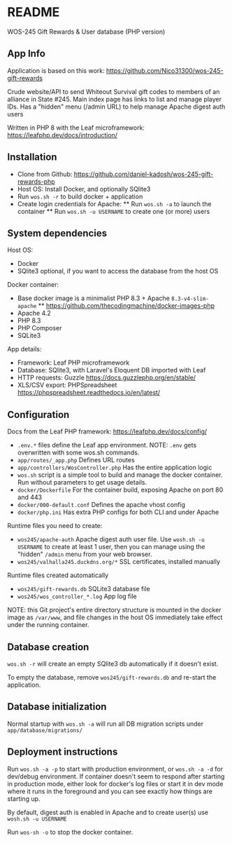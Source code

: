 # README

WOS-245 Gift Rewards & User database (PHP version)

## App Info
Application is based on this work:
https://github.com/Nico31300/wos-245-gift-rewards

Crude website/API to send Whiteout Survival gift codes to members of an alliance in State #245.
Main index page has links to list and manage player IDs.
Has a "hidden" menu (/admin URL) to help manage Apache digest auth users

Written in PHP 8 with the Leaf microframework:
https://leafphp.dev/docs/introduction/

## Installation
* Clone from Github: https://github.com/daniel-kadosh/wos-245-gift-rewards-php
* Host OS: Install Docker, and optionally SQlite3
* Run `wos.sh -r` to build docker + application
* Create login credentials for Apache:
** Run `wos.sh -a` to launch the container
** Run `wos.sh -u USERNAME` to create one (or more) users

## System dependencies
Host OS:
* Docker
* SQlite3 optional, if you want to access the database from the host OS

Docker container:
* Base docker image is a minimalist PHP 8.3 + Apache `8.3-v4-slim-apache`
** https://github.com/thecodingmachine/docker-images-php
* Apache 4.2
* PHP 8.3
* PHP Composer
* SQLite3

App details:
* Framework: Leaf PHP microframework
* Database: SQlite3, with Laravel's Eloquent DB imported with Leaf
* HTTP requests: Guzzle https://docs.guzzlephp.org/en/stable/
* XLS/CSV export: PHPSpreadsheet https://phpspreadsheet.readthedocs.io/en/latest/

## Configuration
Docs from the Leaf PHP framework: https://leafphp.dev/docs/config/
* `.env.*` files define the Leaf app environment. NOTE: `.env` gets overwritten with some wos.sh commands.
* `app/routes/_app.php` Defines URL routes
* `app/controllers/WosController.php` Has the entire application logic
* `wos.sh` script is a simple tool to build and manage the docker container.
Run without parameters to get usage details.
* `docker/Dockerfile` For the container build, exposing Apache on port 80 and 443
* `docker/000-default.conf` Defines the apache vhost config
* `docker/php.ini` Has extra PHP configs for both CLI and under Apache

Runtime files you need to create:
* `wos245/apache-auth` Apache digest auth user file. Use `wosh.sh -u USERNAME` to create at least 1 user,
then you can manage using the "hidden" `/admin` menu from your web browser.
* `wos245/valhalla245.duckdns.org/*` SSL certificates, installed manually

Runtime files created automatically
* `wos245/gift-rewards.db` SQLite3 database file
* `wos245/wos_controller_*.log` App log file

NOTE: this Git project's entire directory structure is mounted in the docker image as `/var/www`,
and file changes in the host OS immediately take effect under the running container.

## Database creation
`wos.sh -r` will create an empty SQlite3 db automatically if it doesn't exist.

To empty the database, remove `wos245/gift-rewards.db` and re-start the application.

## Database initialization
Normal startup with `wos.sh -a` will run all DB migration scripts under
`app/database/migrations/`

## Deployment instructions
Run `wos.sh -a -p` to start with production environment, or `wos.sh -a -d` for dev/debug environment.
If container doesn't seem to respond after starting in production mode, either look for docker's log files
or start it in dev mode where it runs in the foreground and you can see exactly how things are starting up.

By default, digest auth is enabled in Apache and to create user(s) use `wosh.sh -u USERNAME`

Run `wos-sh -o` to stop the docker container.
